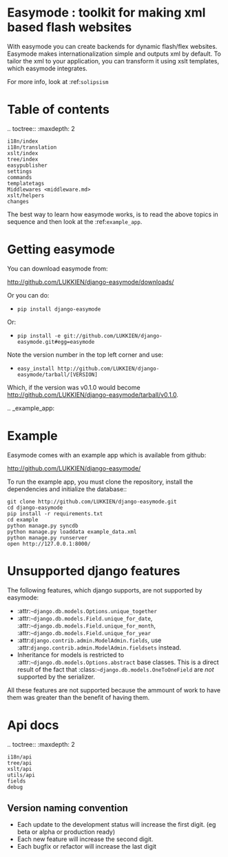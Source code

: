 Easymode : toolkit for making xml based flash websites
======================================================

With easymode you can create backends for dynamic flash/flex websites.
Easymode makes internationalization simple and outputs xml by
default. To tailor the xml to your application, you can transform
it using xslt templates, which easymode integrates.

For more info, look at :ref:`solipsism`

Table of contents
=================

.. toctree::
    :maxdepth: 2
   
    i18n/index
    i18n/translation
    xslt/index
    tree/index
    easypublisher
    settings
    commands
    templatetags
    Middlewares <middleware.md>
    xslt/helpers
    changes

The best way to learn how easymode works, is to read the above topics in sequence
and then look at the :ref:`example_app`.


Getting easymode
================

You can download easymode from:

http://github.com/LUKKIEN/django-easymode/downloads/

Or you can do:

- ``pip install django-easymode``

Or:
- ``pip install -e git://github.com/LUKKIEN/django-easymode.git#egg=easymode``

Note the version number in the top left corner and use:

- ``easy_install http://github.com/LUKKIEN/django-easymode/tarball/[VERSION]``

Which, if the version was v0.1.0 would become http://github.com/LUKKIEN/django-easymode/tarball/v0.1.0.

.. _example_app:

Example
=======

Easymode comes with an example app which is available from github:

http://github.com/LUKKIEN/django-easymode/

To run the example app, you must clone the repository, install the dependencies
and initialize the database::

    git clone http://github.com/LUKKIEN/django-easymode.git
    cd django-easymode
    pip install -r requirements.txt
    cd example
    python manage.py syncdb
    python manage.py loaddata example_data.xml
    python manage.py runserver
    open http://127.0.0.1:8000/
    
Unsupported django features
===========================

The following features, which django supports, are not supported by easymode:

- :attr:`~django.db.models.Options.unique_together`
- :attr:`~django.db.models.Field.unique_for_date`, :attr:`~django.db.models.Field.unique_for_month`,
  :attr:`~django.db.models.Field.unique_for_year`
- :attr:`django.contrib.admin.ModelAdmin.fields`, use :attr:`django.contrib.admin.ModelAdmin.fieldsets` instead.
- Inheritance for models is restricted to :attr:`~django.db.models.Options.abstract` base classes. 
  This is a direct result of the fact that :class:`~django.db.models.OneToOneField` are *not* supported by
  the serializer.

All these features are not supported because the ammount of work to have them was greater than the benefit of having them.

Api docs
========

.. toctree::
    :maxdepth: 2

    i18n/api
    tree/api
    xslt/api
    utils/api
    fields
    debug    

Version naming convention
-------------------------

* Each update to the development status will increase the first digit. (eg beta or alpha or production ready)
* Each new feature will increase the second digit.
* Each bugfix or refactor will increase the last digit

    